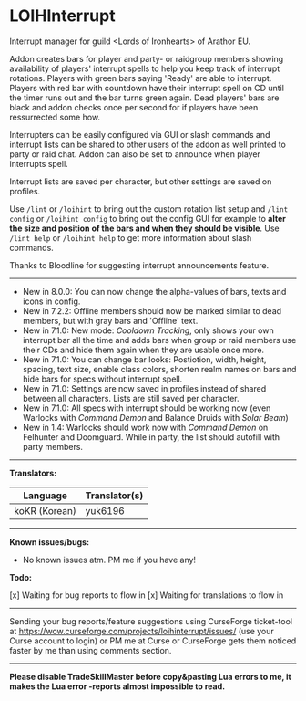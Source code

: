 # LOIHInterrupt

Interrupt manager for guild &lt;Lords of Ironhearts&gt; of Arathor EU.

Addon creates bars for player and party- or raidgroup members showing availability of players' interrupt spells to help you keep track of interrupt rotations. Players with green bars saying 'Ready' are able to interrupt. Players with red bar with countdown have their interrupt spell on CD until the timer runs out and the bar turns green again. Dead players' bars are black and addon checks once per second for if players have been ressurrected some how.

Interrupters can be easily configured via GUI or slash commands and interrupt lists can be shared to other users of the addon as well printed to party or raid chat. Addon can also be set to announce when player interrupts spell.

Interrupt lists are saved per character, but other settings are saved on profiles.

Use `/lint` or `/loihint` to bring out the custom rotation list setup and `/lint config` or `/loihint config` to bring out the config GUI for example to **alter the size and position of the bars and when they should be visible**. Use `/lint help` or `/loihint help` to get more information about slash commands.

Thanks to Bloodline for suggesting interrupt announcements feature.

---

* New in 8.0.0: You can now change the alpha-values of bars, texts and icons in config.
* New in 7.2.2: Offline members should now be marked similar to dead members, but with gray bars and 'Offline' text.
* New in 7.1.0: New mode: *Cooldown Tracking*, only shows your own interrupt bar all the time and adds bars when group or raid members use their CDs and hide them again when they are usable once more.
* New in 7.1.0: You can change bar looks: Postiotion, width, height, spacing, text size, enable class colors, shorten realm names on bars and hide bars for specs without interrupt spell.
* New in 7.1.0: Settings are now saved in profiles instead of shared between all characters. Lists are still saved per character.
* New in 7.1.0: All specs with interrupt should be working now (even Warlocks with *Command Demon* and Balance Druids with *Solar Beam*)
* New in 1.4: Warlocks should work now with *Command Demon* on Felhunter and Doomguard. While in party, the list should autofill with party members.

---

**Translators:**

Language | Translator(s)
-------- | -------------
koKR (Korean) | yuk6196

---

**Known issues/bugs:**

* No known issues atm. PM me if you have any!

**Todo:**

[x] Waiting for bug reports to flow in
[x] Waiting for translations to flow in

---

Sending your bug reports/feature suggestions using CurseForge ticket-tool at https://wow.curseforge.com/projects/loihinterrupt/issues/ (use your Curse account to login) or PM me at Curse or CurseForge gets them noticed faster by me than using comments section.

---

**Please disable TradeSkillMaster before copy&amp;pasting Lua errors to me, it makes the Lua error -reports almost impossible to read.**